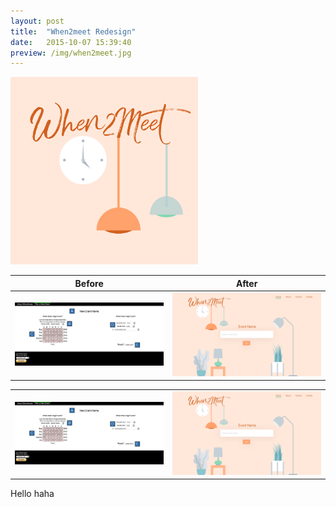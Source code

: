 ```yaml
---
layout: post
title:  "When2meet Redesign"
date:   2015-10-07 15:39:40
preview: /img/when2meet.jpg
---
```


<img src="/img/when2meet.jpg" alt="When2meet"
	title="A cute kitten" width="300" height="300" />

Before                      |  After
----------------------------|----------------------------
<img src="/img/when2meet now.png" alt="Drawing" style="width: 250px;"/> |<img src="/img/when2meet homepage.jpg" alt="Drawing" style="width: 250px;"/>

<table><tr>
<td> <img src="/img/when2meet now.png" alt="Drawing" style="width: 250px;"/> </td>
<td> <img src="/img/when2meet homepage.jpg" alt="Drawing" style="width: 250px;"/> </td>
</table></tr>

Hello
haha
